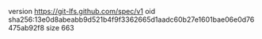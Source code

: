 version https://git-lfs.github.com/spec/v1
oid sha256:13e0d8abeabb9d521b4f9f3362665d1aadc60b27e1601bae06e0d76475ab92f8
size 663
